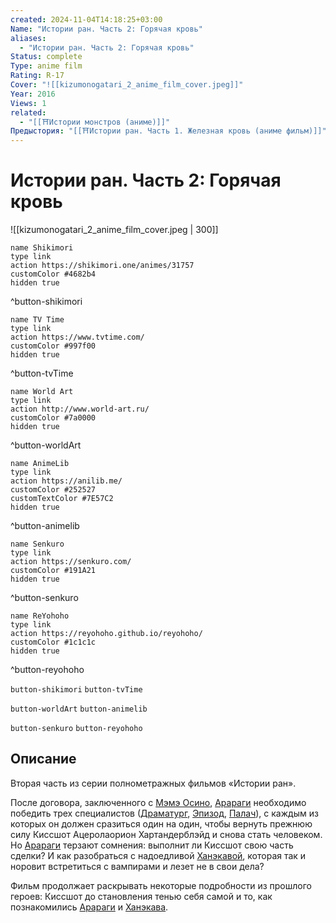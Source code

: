 ```yaml
---
created: 2024-11-04T14:18:25+03:00
Name: "Истории ран. Часть 2: Горячая кровь"
aliases:
  - "Истории ран. Часть 2: Горячая кровь"
Status: complete
Type: anime film
Rating: R-17
Cover: "![[kizumonogatari_2_anime_film_cover.jpeg]]"
Year: 2016
Views: 1
related:
  - "[[⛩️Истории монстров (аниме)]]"
Предыстория: "[[⛩️Истории ран. Часть 1. Железная кровь (аниме фильм)]]"
---
```


# Истории ран. Часть 2: Горячая кровь

![[kizumonogatari_2_anime_film_cover.jpeg | 300]]

```button
name Shikimori
type link
action https://shikimori.one/animes/31757
customColor #4682b4
hidden true
```
^button-shikimori

```button
name TV Time
type link
action https://www.tvtime.com/
customColor #997f00
hidden true
```
^button-tvTime

```button
name World Art
type link
action http://www.world-art.ru/
customColor #7a0000
hidden true
```
^button-worldArt

```button
name AnimeLib
type link
action https://anilib.me/
customColor #252527
customTextColor #7E57C2
hidden true
```
^button-animelib

```button
name Senkuro
type link
action https://senkuro.com/
customColor #191A21
hidden true
```
^button-senkuro

```button
name ReYohoho
type link
action https://reyohoho.github.io/reyohoho/
customColor #1c1c1c
hidden true
```
^button-reyohoho

`button-shikimori` `button-tvTime`

`button-worldArt` `button-animelib`

`button-senkuro` `button-reyohoho`

## Описание

Вторая часть из серии полнометражных фильмов «Истории ран».

После договора, заключенного с [Мэмэ Осино](https://shikimori.one/characters/22552-meme-oshino), [Арараги](https://shikimori.one/characters/22036-koyomi-araragi) необходимо победить трех специалистов ([Драматург](https://shikimori.one/characters/42362-dramaturgie), [Эпизод](https://shikimori.one/characters/42363-episode), [Палач](https://shikimori.one/characters/42364-guillotinecutter)), с каждым из которых он должен сразиться один на один, чтобы вернуть прежнюю силу Киссшот Ацеролаорион Хартандерблэйд и снова стать человеком. Но [Арараги](https://shikimori.one/characters/22036-koyomi-araragi) терзают сомнения: выполнит ли Киссшот свою часть сделки? И как разобраться с надоедливой [Ханэкавой](https://shikimori.one/characters/22055-tsubasa-hanekawa), которая так и норовит встретиться с вампирами и лезет не в свои дела?

Фильм продолжает раскрывать некоторые подробности из прошлого героев: Киссшот до становления тенью себя самой и то, как познакомились [Арараги](https://shikimori.one/characters/22036-koyomi-araragi) и [Ханэкава](https://shikimori.one/characters/22055-tsubasa-hanekawa).
